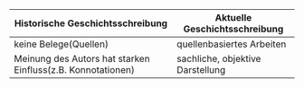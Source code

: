 | Historische Geschichtsschreibung                            | Aktuelle Geschichtsschreibung    |
| ----------------------------------------------------------- | -------------------------------- |
| keine Belege(Quellen)                                       | quellenbasiertes Arbeiten        |
| Meinung des Autors hat starken Einfluss(z.B. Konnotationen) | sachliche, objektive Darstellung |
